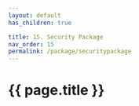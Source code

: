 ```yaml
---
layout: default
has_children: true

title: 15. Security Package
nav_order: 15
permalink: /package/securitypackage
---
```


# {{ page.title }}
